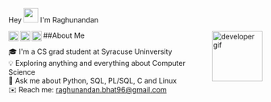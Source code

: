 Hey <img src="https://github.com/TheDudeThatCode/TheDudeThatCode/blob/master/Assets/Hi.gif" width="29px"> I'm Raghunandan

<a href="https://www.linkedin.com/in/raghunandan-bhat/">
  <img align="left" width="20px" src="https://cdn-icons-png.flaticon.com/512/174/174857.png"  />
</a>
<a href="https://twitter.com/rb01001">
  <img align="left" width="20px" src="https://logodownload.org/wp-content/uploads/2014/09/twitter-logo-6.png" />
</a>
<a href="mailto:raghunandan.bhat96@gmail.com">
  <img align="left" width="20px" src="https://cdn-icons-png.flaticon.com/512/281/281769.png" />
</a>

##About Me
<img alt="developer gif" width="100" height="100" src="https://github.com/TheDudeThatCode/TheDudeThatCode/blob/master/Assets/Developer.gif" align="right" />

🎓 I'm a CS grad student at Syracuse Uninversity\
💡 Exploring anything and everything about Computer Science\
💬 Ask me about Python, SQL, PL/SQL, C and Linux\
✉️ Reach me: raghunandan.bhat96@gmail.com
